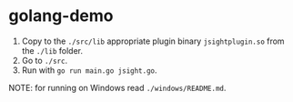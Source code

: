 # golang-demo

1. Copy to the `./src/lib` appropriate plugin binary `jsightplugin.so` from the `./lib` folder.
2. Go to `./src`.
3. Run with `go run main.go jsight.go`.

NOTE: for running on Windows read `./windows/README.md`.

